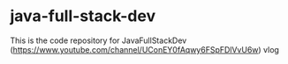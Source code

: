 # java-full-stack-dev
This is the code repository for JavaFullStackDev (https://www.youtube.com/channel/UConEY0fAqwy6FSpFDlVvU6w) vlog
